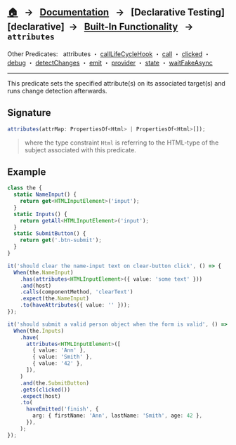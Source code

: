 ## [🏠][home] &nbsp; → &nbsp; **[Documentation][docs]** &nbsp; → &nbsp; [Declarative Testing][declarative] &nbsp;→ &nbsp; [Built-In Functionality][index] &nbsp; → &nbsp; `attributes`

[home]: ../README.md
[index]: ../built-in.md
[docs]: ../overview.md
[attributes]: ./attributes.md
[calllifecyclehook]: ./call-life-cycle-hook.md
[call]: ./call.md
[clicked]: ./clicked.md
[debug]: ./debug.md
[detectchanges]: ./detect-changes.md
[emit]: ./emit.md
[provider]: ./provider.md
[state]: ./state.md
[waitfakeasync]: ./wait-fake-async.md

Other Predicates: &nbsp; attributes ・ [callLifeCycleHook] ・ [call] ・ [clicked] ・ [debug] ・ [detectChanges] ・ [emit] ・ [provider] ・ [state] ・ [waitFakeAsync]

---

This predicate sets the specified attribute(s) on its associated target(s) and runs change detection afterwards.

## Signature

```ts
attributes(attrMap: PropertiesOf<Html> | PropertiesOf<Html>[]);
```

> where the type constraint `Html` is referring to the HTML-type of the subject associated with this predicate.

## Example

```ts
class the {
  static NameInput() {
    return get<HTMLInputElement>('input');
  }
  static Inputs() {
    return getAll<HTMLInputElement>('input');
  }
  static SubmitButton() {
    return get('.btn-submit');
  }
}

it('should clear the name-input text on clear-button click', () => {
  When(the.NameInput)
    .has(attributes<HTMLInputElement>({ value: 'some text' }))
    .and(host)
    .calls(componentMethod, 'clearText')
    .expect(the.NameInput)
    .to(haveAttributes({ value: '' }));
});

it('should submit a valid person object when the form is valid', () => {
  When(the.Inputs)
    .have(
      attributes<HTMLInputElement>([
        { value: 'Ann' },
        { value: 'Smith' },
        { value: '42' },
      ]),
    )
    .and(the.SubmitButton)
    .gets(clicked())
    .expect(host)
    .to(
      haveEmitted('finish', {
        arg: { firstName: 'Ann', lastName: 'Smith', age: 42 },
      }),
    );
});
```
